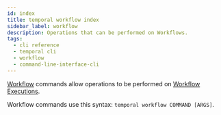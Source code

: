 ```yaml
---
id: index
title: temporal workflow index
sidebar_label: workflow
description: Operations that can be performed on Workflows.
tags:
  - cli reference
  - temporal cli
  - workflow
  - command-line-interface-cli
---
```


[Workflow](/concepts/what-is-a-workflow) commands allow operations to be performed on [Workflow Executions](/concepts/what-is-a-workflow-execution).

Workflow commands use this syntax:
`temporal workflow COMMAND [ARGS]`.
